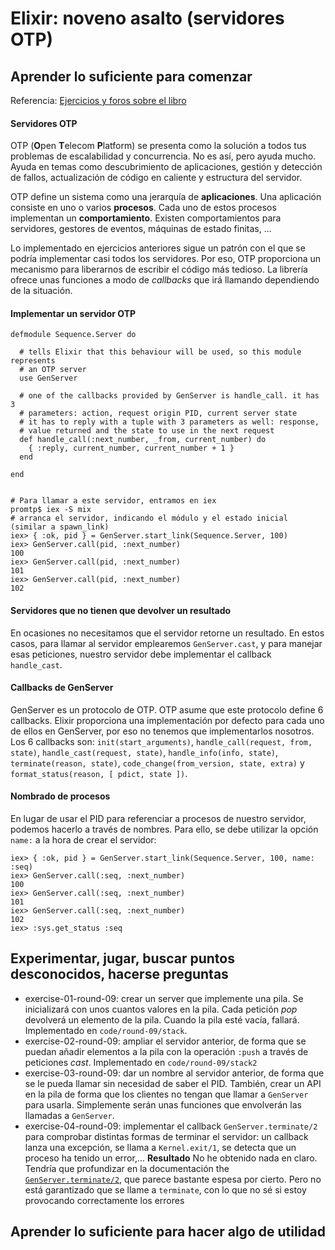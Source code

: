 # Elixir: noveno asalto (servidores OTP)

## Aprender lo suficiente para comenzar

Referencia: [Ejercicios y foros sobre el libro](https://forums.pragprog.com/forums/322)

#### Servidores OTP

OTP (**O**pen **T**elecom **P**latform) se presenta como la solución a todos tus problemas de escalabilidad y concurrencia. No es así, pero ayuda mucho. Ayuda en temas como descubrimiento de aplicaciones, gestión y detección de fallos, actualización de código en caliente y estructura del servidor.

OTP define un sistema como una jerarquía de **aplicaciones**. Una aplicación consiste en uno o varios **procesos**. Cada uno de estos procesos implementan un **comportamiento**. Existen comportamientos para servidores, gestores de eventos, máquinas de estado finitas, ...

Lo implementado en ejercicios anteriores sigue un patrón con el que se podría implementar casi todos los servidores. Por eso, OTP proporciona un mecanismo para liberarnos de escribir el código más tedioso. La librería ofrece unas funciones a modo de *callbacks* que irá llamando dependiendo de la situación.

#### Implementar un servidor OTP

```
defmodule Sequence.Server do

  # tells Elixir that this behaviour will be used, so this module represents
  # an OTP server
  use GenServer

  # one of the callbacks provided by GenServer is handle_call. it has 3
  # parameters: action, request origin PID, current server state
  # it has to reply with a tuple with 3 parameters as well: response,
  # value returned and the state to use in the next request
  def handle_call(:next_number, _from, current_number) do
    { :reply, current_number, current_number + 1 }
  end

end


# Para llamar a este servidor, entramos en iex
promtp$ iex -S mix
# arranca el servidor, indicando el módulo y el estado inicial (similar a spawn_link)
iex> { :ok, pid } = GenServer.start_link(Sequence.Server, 100)
iex> GenServer.call(pid, :next_number)
100
iex> GenServer.call(pid, :next_number)
101
iex> GenServer.call(pid, :next_number)
102

```

#### Servidores que no tienen que devolver un resultado

En ocasiones no necesitamos que el servidor retorne un resultado. En estos casos, para llamar al servidor emplearemos `GenServer.cast`, y para manejar esas peticiones, nuestro servidor debe implementar el callback `handle_cast`.

#### Callbacks de GenServer

GenServer es un protocolo de OTP. OTP asume que este protocolo define 6 callbacks. Elixir proporciona una implementación por defecto para cada uno de ellos en GenServer, por eso no tenemos que implementarlos nosotros. Los 6 callbacks son: `init(start_arguments)`, `handle_call(request, from, state)`, `handle_cast(request, state)`, `handle_info(info, state)`, `terminate(reason, state)`, `code_change(from_version, state, extra)` y `format_status(reason, [ pdict, state ])`.

#### Nombrado de procesos

En lugar de usar el PID para referenciar a procesos de nuestro servidor, podemos hacerlo a través de nombres. Para ello, se debe utilizar la opción `name:` a la hora de crear el servidor:

```
iex> { :ok, pid } = GenServer.start_link(Sequence.Server, 100, name: :seq)
iex> GenServer.call(:seq, :next_number)
100
iex> GenServer.call(:seq, :next_number)
101
iex> GenServer.call(:seq, :next_number)
102
iex> :sys.get_status :seq
```

## Experimentar, jugar, buscar puntos desconocidos, hacerse preguntas

- exercise-01-round-09: crear un server que implemente una pila. Se inicializará con unos cuantos valores en la pila. Cada petición *pop* devolverá un elemento de la pila. Cuando la pila esté vacía, fallará. Implementado en `code/round-09/stack`.
- exercise-02-round-09: ampliar el servidor anterior, de forma que se puedan añadir elementos a la pila con la operación `:push` a través de peticiones *cast*. Implementado en `code/round-09/stack2`
- exercise-03-round-09: dar un nombre al servidor anterior, de forma que se le pueda llamar sin necesidad de saber el PID. También, crear un API en la pila de forma que los clientes no tengan que llamar a `GenServer` para usarla. Simplemente serán unas funciones que envolverán las llamadas a `GenServer`.
- exercise-04-round-09: implementar el callback `GenServer.terminate/2` para comprobar distintas formas de terminar el servidor: un callback lanza una excepción, se llama a `Kernel.exit/1`, se detecta que un proceso ha tenido un error,... **Resultado** No he obtenido nada en claro. Tendría que profundizar en la documentación the [`GenServer.terminate/2`](http://elixir-lang.org/docs/stable/elixir/GenServer.html#c:terminate/2), que parece bastante espesa por cierto. Pero no está garantizado que se llame a `terminate`, con lo que no sé si estoy provocando correctamente los errores

## Aprender lo suficiente para hacer algo de utilidad

